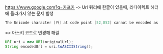 https://www.google.com?q=카프카
-> Url 쿼리에 한글이 있을때, 리다이렉트 헤더에 올라가지 않는 문제 발생
```java
The Unicode character [카] at code point [52,852] cannot be encoded as it is outside the permitted range of 0 to 255
```

=> 아스키 코드로 변경해 해결
```java
URI uri = new URI(originalUrl);  
String encodedUrl = uri.toASCIIString();
```
